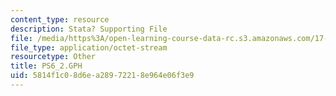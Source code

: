 ```yaml
---
content_type: resource
description: Stata? Supporting File
file: /media/https%3A/open-learning-course-data-rc.s3.amazonaws.com/17-872-quantitative-research-in-political-science-and-public-policy-spring-2004/5814f1c08d6ea28972218e964e06f3e9_PS6_2.GPH
file_type: application/octet-stream
resourcetype: Other
title: PS6_2.GPH
uid: 5814f1c0-8d6e-a289-7221-8e964e06f3e9
---
```


